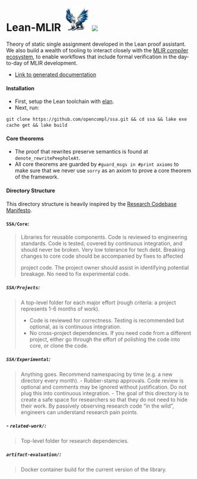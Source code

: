 <h1>
Lean-MLIR
<img src="./images/logo.png"
     alt="LeanMLIR" title="LeanMLIR"
     class="center"
     width=80 height=80
     style="width: 2.5em; height: 2.5em"/>

<img src="https://github.com/opencompl/ssa/actions/workflows/ci.yml/badge.svg" />
</h1>
     


Theory of static single assignment developed in the Lean proof assistant.
We also build a wealth of tooling to interact closely with the [MLIR compiler ecosystem](https://mlir.llvm.org/),
to enable workflows that include formal verification in the day-to-day of MLIR development.

- [Link to generated documentation](https://opencompl.github.io/ssa/)

#### Installation

- First, setup the Lean toolchain with [elan](https://github.com/leanprover/elan?tab=readme-ov-file#installation).
- Next, run:

```
git clone https://github.com/opencompl/ssa.git && cd ssa && lake exe cache get && lake build
```

#### Core theorems

- The proof that rewrites preserve semantics is found at `denote_rewritePeepholeAt`.
- All core theorems are guarded by `#guard_msgs in #print axioms` to make sure that we never use `sorry` as an axiom to prove
  a core theorem of the framework.

#### Directory Structure

This directory structure is heavily inspired by the [Research Codebase Manifesto](https://www.moderndescartes.com/essays/research_code/).

#### `SSA/Core`: 

> Libraries for reusable components. Code is reviewed to
> engineering standards. Code is tested, covered by continuous integration, and
> should never be broken. Very low tolerance for tech debt.
> Breaking changes to core code should be accompanied by fixes to affected
>
> project code. The project owner should assist in identifying potential
> breakage. No need to fix experimental code.

##### `SSA/Projects`: 

> A top-level folder for each major effort (rough criteria: a project represents 1-6 months of work).
>   - Code is reviewed for correctness. Testing is recommended but optional, as
>     is continuous integration.
>   - No cross-project dependencies. If you need code from a different project,
>     either go through the effort of polishing the code into core, or clone
>     the code.

##### `SSA/Experimental`:

> Anything goes. Recommend namespacing by time (e.g. a new directory every month).
>     - Rubber-stamp approvals. Code review is optional and comments may be
>       ignored without justification. Do not plug this into continuous
>       integration.
>     - The goal of this directory is to create a safe space for researchers so
>       that they do not need to hide their work. By passively observing research
>       code “in the wild”, engineers can understand research pain points.

##### - `related-work/`: 

> Top-level folder for research dependencies.

##### `artifact-evaluation/`:

> Docker container build for the current version of the library.
